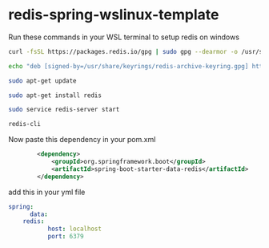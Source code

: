 # redis-spring-wslinux-template

Run these commands in your WSL terminal to setup redis on windows

```bash
curl -fsSL https://packages.redis.io/gpg | sudo gpg --dearmor -o /usr/share/keyrings/redis-archive-keyring.gpg
```
```bash
echo "deb [signed-by=/usr/share/keyrings/redis-archive-keyring.gpg] https://packages.redis.io/deb $(lsb_release -cs) main" | sudo tee /etc/apt/sources.list.d/redis.list
```

```bash
sudo apt-get update
```

```bash
sudo apt-get install redis
```

```bash
sudo service redis-server start
```
```bash
redis-cli
```


Now paste this dependency in your pom.xml

```xml
		<dependency>
			<groupId>org.springframework.boot</groupId>
			<artifactId>spring-boot-starter-data-redis</artifactId>
		</dependency>
```

add this in your yml file
```yml
spring:
      data:
  	redis:
           host: localhost
           port: 6379
```
